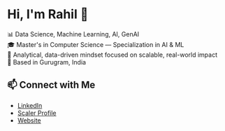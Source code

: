 # Hi, I'm Rahil 👋

📊 Data Science, Machine Learning, AI, GenAI  
🎓 Master's in Computer Science — Specialization in AI & ML  
🧠 Analytical, data-driven mindset focused on scalable, real-world impact  
📍 Based in Gurugram, India

## 📫 Connect with Me
- [LinkedIn](linkedin.com/in/rahil-qureshi-453a10123)
- [Scaler Profile](https://www.scaler.com/academy/profile/rahil161190/)
- [Website](https://datascienceportfol.io/rahilidentified)

